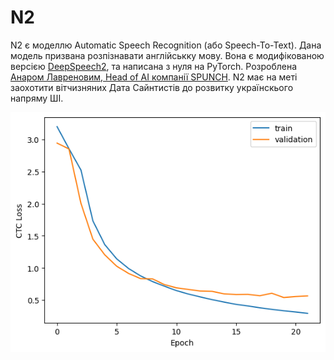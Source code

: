 # N2

N2 є моделлю Automatic Speech Recognition (або Speech-To-Text). Дана модель призвана розпізнавати англійськку мову. Вона є модифікованою версією [DeepSpeech2](https://nvidia.github.io/OpenSeq2Seq/html/speech-recognition/deepspeech2.html), та написана з нуля на PyTorch. Розроблена [Анаром Лавреновим, Head of AI компанії SPUNCH](https://www.linkedin.com/mynetwork/). N2 має на меті заохотити вітчизняних Дата Сайнтистів до розвитку українскього напряму ШІ. 


![image](https://github.com/anarlavrenov/n2/blob/main/loss.png)
